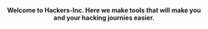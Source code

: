 <center>
<strong>


Welcome to Hackers-Inc.
Here we make tools that will make you<br>and your hacking journies easier.





</strong>
</center>
